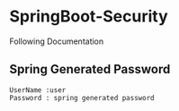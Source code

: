# SpringBoot-Security
Following Documentation

## Spring Generated Password

```
UserName :user
Password : spring generated password
```
